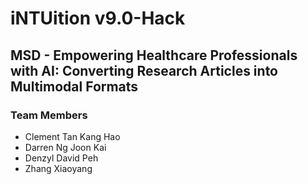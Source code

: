 # iNTUition v9.0-Hack
## MSD - Empowering Healthcare Professionals with AI: Converting Research Articles into Multimodal Formats
### Team Members
- Clement Tan Kang Hao
- Darren Ng Joon Kai
- Denzyl David Peh
- Zhang Xiaoyang
